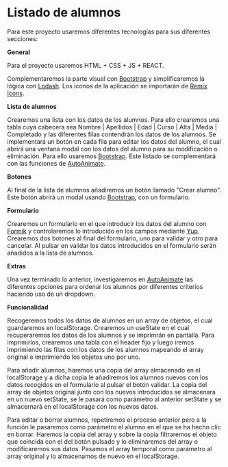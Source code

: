 # Listado de alumnos

Para este proyecto usaremos diferentes tecnologías para sus diferentes secciones:

**General**

Para el proyecto usaremos HTML + CSS + JS + REACT.

Complementaremos la parte visual con [Bootstrap](https://getbootstrap.com/) y simplificaremos la lógica con [Lodash](https://lodash.com/). Los iconos de la aplicación
se importarán de [Remix Icons](https://remixicon.com/).

**Lista de alumnos**

Crearemos una lista con los datos de los alumnos. Para ello crearemos una tabla cuya cabecera sea Nombre |
Apellidos | Edad | Curso | Alta | Media | Completado y las diferentes filas contendrán los datos de los alumnos.
Se implementará un botón en cada fila para editar los datos del alumno, el cual abrirá una ventana modal con los datos del alumno para su modificación o eliminación. Para ello usaremos [Bootstrap](https://getbootstrap.com/docs/5.3/components/modal/#how-it-works). Este listado se complementará con las funciones de [AutoAnimate](https://auto-animate.formkit.com/#usage-react).

**Botones**

Al final de la lista de alumnos añadiremos un botón llamado "Crear alumno". Este botón abrirá un modal usando [Bootstrap](https://getbootstrap.com/docs/5.3/components/modal/#how-it-works), con un formulario.

**Formulario**

Crearemos un formulario en el que introducir los datos del alumno con [Formik](https://formik.org/) y controlaremos lo introducido en los campos mediante [Yup](https://formik.org/docs/tutorial#schema-validation-with-yup). Crearemos dos botones al final del formulario, uno para validar y otro para cancelar. Al pulsar en validar los datos introducidos en el formulario serán añadidos a la lista de alumnos.

**Extras**

Una vez terminado lo anterior, investigaremos en [AutoAnimate](https://auto-animate.formkit.com/#usage-react) las diferentes opciones para ordenar los alumnos por diferentes criterios haciendo uso de un dropdown.

**Funcionalidad**

Recogeremos todos los datos de alumnos en un array de objetos, el cual guardaremos en localStorage. Crearemos un useState en el cual recuperaremos los datos de los alumnos y se imprimrán en pantalla. Para imprimirlos, crearemos una tabla con el header fijo y luego iremos imprimiendo las filas con los datos de los alumnos mapeando el array original e imprimiendo los objetos uno por uno.

Para añadir alumnos, haremos una copia del array almacenado en el localStorage y a dicha copia le añadiremos los alumnos nuevos con los datos recogidos en el formulario al pulsar el botón validar. La copia del array de objetos original junto con los nuevos introducidos se almacenara en un nuevo setState, se le pasará como parámetro al anterior setState y se almacernará en el localStorage con los nuevos datos.

Para editar o borrar alumnos, repetiremos el proceso anterior pero a la función le pasaremos como parámetro el alumno en el que se ha hecho clic en borrar. Haremos la copia del array y sobre la copia filtraremos el objeto que coincida con el del botón pulsado y lo eliminaremos del array o modificaremos sus datos. Pasamos el array temporal como parámetro al array original y lo almacenamos de nuevo en el localStorage.